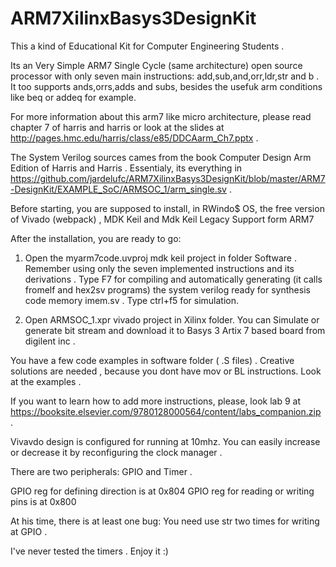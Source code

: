 # ARM7XilinxBasys3DesignKit

This a kind of Educational Kit for Computer Engineering Students .


Its an Very Simple ARM7 Single Cycle  (same architecture) open source processor with only seven main instructions: add,sub,and,orr,ldr,str and b . It too supports ands,orrs,adds and subs, besides the usefuk arm conditions like beq or addeq for example.

For more information about this arm7 like micro architecture, please read chapter 7 of harris and harris or look at the slides at http://pages.hmc.edu/harris/class/e85/DDCAarm_Ch7.pptx .

The System Verilog sources cames from the book Computer Design Arm Edition of Harris and Harris . Essentialy, its everything in https://github.com/jardelufc/ARM7XilinxBasys3DesignKit/blob/master/ARM7-DesignKit/EXAMPLE_SoC/ARMSOC_1/arm_single.sv .

Before starting, you are supposed to install, in RWindo$ OS, the free version of  Vivado (webpack) , MDK Keil and Mdk Keil Legacy Support form ARM7 

After the installation, you are ready to go:

1. Open the myarm7code.uvproj mdk keil project in folder Software . Remember using only the seven implemented instructions and its derivations . Type F7 for compiling and automatically generating (it calls fromelf and hex2sv programs) the system verilog ready for synthesis code memory imem.sv . Type ctrl+f5 for simulation.

2. Open ARMSOC_1.xpr vivado project in Xilinx folder. You can Simulate or generate bit stream and download it to Basys 3 Artix 7 based board from digilent inc .

You have a few code examples in software folder ( .S files) . Creative solutions are needed , because you dont have mov or BL instructions. Look at the examples .

If you want to learn how to add more instructions, please, look lab 9 at https://booksite.elsevier.com/9780128000564/content/labs_companion.zip .

Vivavdo design is configured for running at 10mhz. You can easily increase or decrease it by reconfiguring the clock manager .

There are two peripherals: GPIO and Timer .

GPIO reg for defining direction is at 0x804 
GPIO reg for reading or writing pins is at 0x800

At his time, there is at least one bug: You need use str two times for writing at GPIO .

I've never tested the timers . Enjoy it :) 
